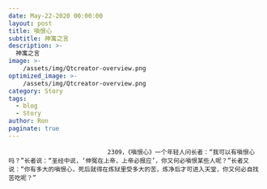```yaml
---
date: May-22-2020 00:00:00
layout: post
title: 嗔恨心
subtitle: 神寓之言
description: >-
  神寓之言
image: >-
    /assets/img/Qtcreator-overview.png
optimized_image: >-
    /assets/img/Qtcreator-overview.png
category: Story
tags:
  - blog
  - Story
author: Ron
paginate: true
---
```


							　　2309，《嗔恨心》一个年轻人问长者：“我可以有嗔恨心吗？”长者说：“圣经中说，‘伸冤在上帝，上帝必报应’，你又何必嗔恨某些人呢？”长者又说：“你有多大的嗔恨心，死后就得在炼狱里受多大的苦，炼净后才可进入天堂，你又何必自找苦吃呢？”
							
							
						